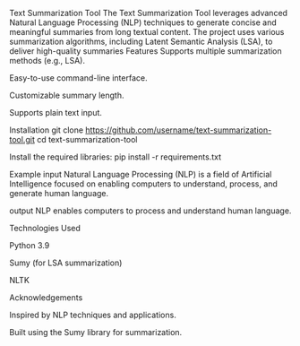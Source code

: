 Text Summarization Tool
The Text Summarization Tool leverages advanced Natural Language Processing (NLP) techniques to generate concise and meaningful summaries from long textual content. The project uses various summarization algorithms, including Latent Semantic Analysis (LSA), to deliver high-quality summaries
Features
Supports multiple summarization methods (e.g., LSA).

Easy-to-use command-line interface.

Customizable summary length.

Supports plain text input.

Installation
git clone https://github.com/username/text-summarization-tool.git
cd text-summarization-tool

Install the required libraries:
pip install -r requirements.txt

Example
input
Natural Language Processing (NLP) is a field of Artificial Intelligence focused on enabling computers to understand, process, and generate human language.

output
NLP enables computers to process and understand human language.

Technologies Used

Python 3.9

Sumy (for LSA summarization)

NLTK

Acknowledgements

Inspired by NLP techniques and applications.

Built using the Sumy library for summarization.
